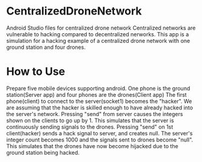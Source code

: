 # CentralizedDroneNetwork
Android Studio files for centralized drone network
Centralized networks are vulnerable to hacking compared to decentralized nerworks.
This app is a simulation for a hacking example of a centralized drone network with one ground station and four drones. 

# How to Use
Prepare five mobile devices supporting android.
One phone is the ground station(Server app) and four phones are the drones(Client app)
The first phone(client) to connect to the server(socket1) becomes the "hacker". We are assuming that the hacker is skilled enough to have already hacked into the server's network.
Pressing "send" from server causes the integers shown on the clients to go up by 1. This simulates that the server is continuously sending signals to the drones.
Pressing "send" on 1st client(hacker) sends a hack signal to server, and creates null. The server's integer count becomes 1000 and the signals sent to drones become "null". This simulates that the drones have now become hijacked due to the ground station being hacked.
